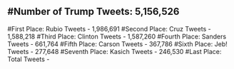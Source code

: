 #Number of Trump Tweets: 5,156,526
---
#First Place: Rubio Tweets - 1,986,691
#Second Place: Cruz Tweets - 1,588,218
#Third Place: Clinton Tweets - 1,587,260
#Fourth Place: Sanders Tweets - 661,764
#Fifth Place: Carson Tweets - 367,786
#Sixth Place: Jeb! Tweets - 277,648
#Seventh Place: Kasich Tweets - 246,530
#Last Place: Total Tweets -  
